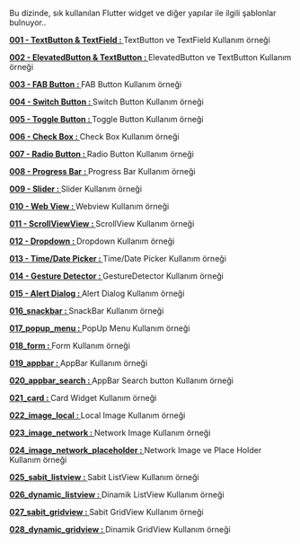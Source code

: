 Bu dizinde, sık kullanılan Flutter widget ve diğer yapılar ile ilgili şablonlar bulnuyor..<BR>

<B>[001 - TextButton & TextField : ](https://github.com/VedatBiner/flutter-codes/tree/master/widgets_templates/w001_textbutton_textfield)</B>TextButton ve TextField Kullanım örneği<BR>

<B>[002 - ElevatedButton & TextButton : ](https://github.com/VedatBiner/flutter-codes/tree/master/widgets_templates/w002_elevated_text_button)</B>ElevatedButton ve TextButton Kullanım örneği<BR>

<B>[003 - FAB Button : ](https://github.com/VedatBiner/flutter-codes/tree/master/widgets_templates/w003_fab)</B>FAB Button Kullanım örneği<BR>

<B>[004 - Switch Button : ](https://github.com/VedatBiner/flutter-codes/tree/master/widgets_templates/w004_switch_button)</B>Switch Button Kullanım örneği<BR>

<B>[005 - Toggle Button : ](https://github.com/VedatBiner/flutter-codes/tree/master/widgets_templates/w005_toggle_buttons)</B>Toggle Button Kullanım örneği<BR>

<B>[006 - Check Box : ](https://github.com/VedatBiner/flutter-codes/tree/master/widgets_templates/w006_checkbox)</B>Check Box Kullanım örneği<BR>

<B>[007 - Radio Button : ](https://github.com/VedatBiner/flutter-codes/tree/master/widgets_templates/w007_radiobutton)</B>Radio Button Kullanım örneği<BR>

<B>[008 - Progress Bar : ](https://github.com/VedatBiner/flutter-codes/tree/master/widgets_templates/w008_progress_bar)</B>Progress Bar Kullanım örneği<BR>

<B>[009 - Slider : ](https://github.com/VedatBiner/flutter-codes/tree/master/widgets_templates/w009_slider)</B>Slider Kullanım örneği<BR>

<B>[010 - Web View : ](https://github.com/VedatBiner/flutter-codes/tree/master/widgets_templates/w010_webview)</B>Webview Kullanım örneği<BR>

<B>[011 - ScrollViewView : ](https://github.com/VedatBiner/flutter-codes/tree/master/widgets_templates/w011_scrollview)</B>ScrollView Kullanım örneği<BR>

<B>[012 - Dropdown : ](https://github.com/VedatBiner/flutter-codes/tree/master/widgets_templates/w012_dropdown)</B>Dropdown Kullanım örneği<BR>

<B>[013 - Time/Date Picker : ](https://github.com/VedatBiner/flutter-codes/tree/master/widgets_templates/w013_time_date_picker)</B>Time/Date Picker Kullanım örneği<BR>

<B>[014 - Gesture Detector : ](https://github.com/VedatBiner/flutter-codes/tree/master/widgets_templates/w014_gesturedetector)</B>GestureDetector Kullanım örneği<BR>

<B>[015 - Alert Dialog : ](https://github.com/VedatBiner/flutter-codes/tree/master/widgets_templates/w015_alert_dialog)</B>Alert Dialog Kullanım örneği<BR>

<B>[016_snackbar : ](https://github.com/VedatBiner/flutter-codes/tree/master/widgets_templates/w016_snackbar)</B>SnackBar Kullanım örneği<BR>

<B>[017_popup_menu : ](https://github.com/VedatBiner/flutter-codes/tree/master/widgets_templates/w017_popup_menu)</B>PopUp Menu Kullanım örneği<BR>

<B>[018_form : ](https://github.com/VedatBiner/flutter-codes/tree/master/widgets_templates/w018_form)</B>Form Kullanım örneği<BR>

<B>[019_appbar : ](https://github.com/VedatBiner/flutter-codes/tree/master/widgets_templates/w019_appbar)</B>AppBar Kullanım örneği<BR>

<B>[020_appbar_search : ](https://github.com/VedatBiner/flutter-codes/tree/master/widgets_templates/w020_appbar_search)</B>AppBar Search button Kullanım örneği<BR>

<B>[021_card : ](https://github.com/VedatBiner/flutter-codes/tree/master/widgets_templates/w021_card)</B>Card Widget Kullanım örneği<BR>

<B>[022_image_local : ](https://github.com/VedatBiner/flutter-codes/tree/master/widgets_templates/w022_image_local)</B>Local Image Kullanım örneği<BR>

<B>[023_image_network : ](https://github.com/VedatBiner/flutter-codes/tree/master/widgets_templates/w023_image_network)</B>Network Image Kullanım örneği<BR>

<B>[024_image_network_placeholder : ](https://github.com/VedatBiner/flutter-codes/tree/master/widgets_templates/w024_image_network_placeholder)</B>Network Image ve Place Holder Kullanım örneği<BR>

<B>[025_sabit_listview : ](https://github.com/VedatBiner/flutter-codes/tree/master/widgets_templates/w025_sabit_listview)</B>Sabit ListView Kullanım örneği<BR>

<B>[026_dynamic_listview : ](https://github.com/VedatBiner/flutter-codes/tree/master/widgets_templates/w026_dynamic_listview)</B>Dinamik ListView Kullanım örneği<BR>

<B>[027_sabit_gridview : ](https://github.com/VedatBiner/flutter-codes/tree/master/widgets_templates/w027_sabit_gridview)</B>Sabit GridView Kullanım örneği<BR>

<B>[028_dynamic_gridview : ](https://github.com/VedatBiner/flutter-codes/tree/master/widgets_templates/w028_dynamic_gridview)</B>Dinamik GridView Kullanım örneği<BR>



